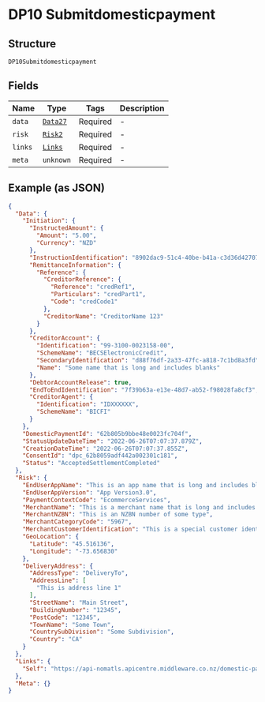 
# DP10 Submitdomesticpayment

## Structure

`DP10Submitdomesticpayment`

## Fields

| Name | Type | Tags | Description |
|  --- | --- | --- | --- |
| `data` | [`Data27`](../../doc/models/data-27.md) | Required | - |
| `risk` | [`Risk2`](../../doc/models/risk-2.md) | Required | - |
| `links` | [`Links`](../../doc/models/links.md) | Required | - |
| `meta` | `unknown` | Required | - |

## Example (as JSON)

```json
{
  "Data": {
    "Initiation": {
      "InstructedAmount": {
        "Amount": "5.00",
        "Currency": "NZD"
      },
      "InstructionIdentification": "8902dac9-51c4-40be-b41a-c3d36d42707c",
      "RemittanceInformation": {
        "Reference": {
          "CreditorReference": {
            "Reference": "credRef1",
            "Particulars": "credPart1",
            "Code": "credCode1"
          },
          "CreditorName": "CreditorName 123"
        }
      },
      "CreditorAccount": {
        "Identification": "99-3100-0023158-00",
        "SchemeName": "BECSElectronicCredit",
        "SecondaryIdentification": "d88f76df-2a33-47fc-a818-7c1bd8a3fd",
        "Name": "Some name that is long and includes blanks"
      },
      "DebtorAccountRelease": true,
      "EndToEndIdentification": "7f39b63a-e13e-48d7-ab52-f98028fa8cf3",
      "CreditorAgent": {
        "Identification": "IDXXXXXX",
        "SchemeName": "BICFI"
      }
    },
    "DomesticPaymentId": "62b805b9bbe48e0023fc704f",
    "StatusUpdateDateTime": "2022-06-26T07:07:37.879Z",
    "CreationDateTime": "2022-06-26T07:07:37.855Z",
    "ConsentId": "dpc_62b8059adf442a002301c181",
    "Status": "AcceptedSettlementCompleted"
  },
  "Risk": {
    "EndUserAppName": "This is an app name that is long and includes blanks",
    "EndUserAppVersion": "App Version3.0",
    "PaymentContextCode": "EcommerceServices",
    "MerchantName": "This is a merchant name that is long and includes blanks",
    "MerchantNZBN": "This is an NZBN number of some type",
    "MerchantCategoryCode": "5967",
    "MerchantCustomerIdentification": "This is a special customer identifier that is long and includes blanks",
    "GeoLocation": {
      "Latitude": "45.516136",
      "Longitude": "-73.656830"
    },
    "DeliveryAddress": {
      "AddressType": "DeliveryTo",
      "AddressLine": [
        "This is address line 1"
      ],
      "StreetName": "Main Street",
      "BuildingNumber": "12345",
      "PostCode": "12345",
      "TownName": "Some Town",
      "CountrySubDivision": "Some Subdivision",
      "Country": "CA"
    }
  },
  "Links": {
    "Self": "https://api-nomatls.apicentre.middleware.co.nz/domestic-payments/62b805b9bbe48e0023fc704f"
  },
  "Meta": {}
}
```

